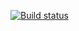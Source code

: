 [![Build status](https://ci.appveyor.com/api/projects/status/7y7vttjkrjb4bm7s?svg=true)](https://ci.appveyor.com/project/kononova-daria/hw-ahj-2-3-front)
